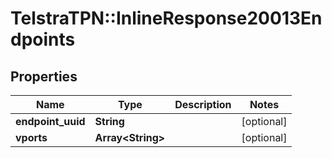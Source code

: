 # TelstraTPN::InlineResponse20013Endpoints

## Properties
Name | Type | Description | Notes
------------ | ------------- | ------------- | -------------
**endpoint_uuid** | **String** |  | [optional] 
**vports** | **Array&lt;String&gt;** |  | [optional] 


